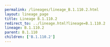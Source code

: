 ```yaml
---
permalink: /lineages/lineage_B.1.110.2.html
layout: lineage_page
title: Lineage B.1.110.2
redirect_to: ../lineage.html?lineage=B.1.110.2
lineage: B.1.110.2
parent: B.1.110
children: ['B.1.110.2']
---
```

